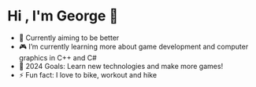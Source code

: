 # Hi , I'm George 👋 
- 🎯 Currently aiming to be better
- 🎮 I’m currently learning more about game development and computer graphics in C++ and C#
- 🥅 2024 Goals: Learn new technologies and make more games!
- ⚡ Fun fact: I love to bike, workout and hike
